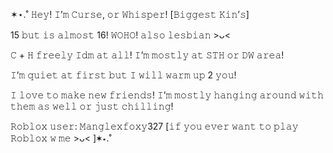 ✶⋆.˚ 𝙷𝚎𝚢! 𝙸’𝚖 𝙲𝚞𝚛𝚜𝚎, 𝚘𝚛 𝚆𝚑𝚒𝚜𝚙𝚎𝚛! [𝙱𝚒𝚐𝚐𝚎𝚜𝚝 𝙺𝚒𝚗’𝚜]  

15 𝚋𝚞𝚝 𝚒𝚜 𝚊𝚕𝚖𝚘𝚜𝚝 16! 𝚆𝙾𝙷𝙾! 𝚊𝚕𝚜𝚘 𝚕𝚎𝚜𝚋𝚒𝚊𝚗 >ᴗ< 

𝙲 + 𝙷 𝚏𝚛𝚎𝚎𝚕𝚢 𝙸𝚍𝚖 𝚊𝚝 𝚊𝚕𝚕! 𝙸’𝚖 𝚖𝚘𝚜𝚝𝚕𝚢 𝚊𝚝 𝚂𝚃𝙷 𝚘𝚛 𝙳𝚆 𝚊𝚛𝚎𝚊! 

𝙸’𝚖 𝚚𝚞𝚒𝚎𝚝 𝚊𝚝 𝚏𝚒𝚛𝚜𝚝 𝚋𝚞𝚝 𝙸 𝚠𝚒𝚕𝚕 𝚠𝚊𝚛𝚖 𝚞𝚙 2 𝚢𝚘𝚞!  

𝙸 𝚕𝚘𝚟𝚎 𝚝𝚘 𝚖𝚊𝚔𝚎 𝚗𝚎𝚠 𝚏𝚛𝚒𝚎𝚗𝚍𝚜! 𝙸’𝚖 𝚖𝚘𝚜𝚝𝚕𝚢 𝚑𝚊𝚗𝚐𝚒𝚗𝚐 𝚊𝚛𝚘𝚞𝚗𝚍 𝚠𝚒𝚝𝚑 𝚝𝚑𝚎𝚖 𝚊𝚜 𝚠𝚎𝚕𝚕 𝚘𝚛 𝚓𝚞𝚜𝚝 𝚌𝚑𝚒𝚕𝚕𝚒𝚗𝚐!  


𝚁𝚘𝚋𝚕𝚘𝚡 𝚞𝚜𝚎𝚛: 𝙼𝚊𝚗𝚐𝚕𝚎𝚡𝚏𝚘𝚡𝚢327 [𝚒𝚏 𝚢𝚘𝚞 𝚎𝚟𝚎𝚛 𝚠𝚊𝚗𝚝 𝚝𝚘 𝚙𝚕𝚊𝚢 𝚁𝚘𝚋𝚕𝚘𝚡 𝚠 𝚖𝚎  >ᴗ< ]✶⋆.˚
